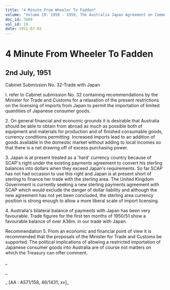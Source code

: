 ```yaml
---
title: "4 Minute From Wheeler To Fadden"
volume: "Volume 19: 1950 - 1959, The Australia Japan Agreement on Commerce"
doc_id: 7609
vol_id: 19
date: 1951-07-02
---
```


# 4 Minute From Wheeler To Fadden

## 2nd July, 1951

Cabinet Submission No. 32-Trade with Japan

I. refer to Cabinet submission No. 32 containing recommendations by the Minister for Trade and Customs for a relaxation of the present restrictions on the licensing of imports from Japan to permit the importation of limited quantities of Japanese consumer goods.

2\. On general financial and economic grounds it is desirable that Australia should be able to obtain from abroad as much as possible both of equipment and materials for production and of finished consumable goods, currency conditions permitting. Increased imports lead to an addition of goods available in the domestic market without adding to local incomes so that there is a net drawing off of excess purchasing power.

3\. Japan is at present treated as a 'hard' currency country because of SCAP's right under the existing payments agreement to convert his sterling balances into dollars when they exceed Japan's requirements. So far SCAP has not had occasion to use this right and Japan is at present short of sterling to finance her trade with the sterling area. The United Kingdom Government is currently seeking a new sterling payments agreement with SCAP which would exclude the danger of dollar liability and although the new agreement has not yet been concluded, the sterling area currency position is strong enough to allow a more liberal scale of import licensing.

4\. Australia's bilateral balance of payments with Japan has been very favourable. Trade figures for the first ten months of 1950/51 show a favourable balance of over A36m. in our trade with Japan.

Recommendation 5. From an economic and financial point of view it is recommended that the proposals of the Minister for Trade and Customs be supported. The political implications of allowing a restricted importation of Japanese consumer goods into Australia are of course not matters on which the Treasury can offer comment.

_

_

_ [AA : A571/158, 46/1431, xv]_
